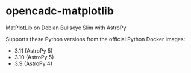 # opencadc-matplotlib
MatPlotLib on Debian Bullseye Slim with AstroPy

Supports these Python versions from the official
Python Docker images:

  - 3.11 (AstroPy 5)
  - 3.10 (AstroPy 5)
  - 3.9 (AstroPy 4)
